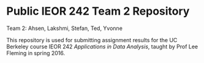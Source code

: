 # Public IEOR 242 Team 2 Repository

Team 2: Ahsen, Lakshmi, Stefan, Ted, Yvonne

This repository is used for submitting assignment results for the UC Berkeley course IEOR 242 *Applications in Data Analysis*, taught by Prof Lee Fleming in spring 2016.
